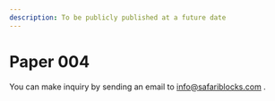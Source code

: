 ```yaml
---
description: To be publicly published at a future date
---
```


# Paper 004

You can make inquiry by sending an email to info@safariblocks.com .
